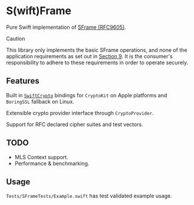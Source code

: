 # S(wift)Frame

Pure Swift implementation of [SFrame (RFC9605)](https://datatracker.ietf.org/doc/rfc9605/).

> [!CAUTION]
> This library only implements the basic SFrame operations, and none of the application requirements as set out in [Section 9](https://www.rfc-editor.org/rfc/rfc9605.html#section-9). It is the consumer's responsibility to adhere to these requirements in order to operate securely.

## Features

Built in [`SwiftCrypto`](https://github.com/apple/swift-crypto) bindings for `CryptoKit` on Apple platforms and `BoringSSL` fallback on Linux.

Extensible crypto provider interface through `CryptoProvider`.

Support for RFC declared cipher suites and test vectors.

## TODO

- MLS Context support.
- Performance & benchmarking.

## Usage

`Tests/SFrameTests/Example.swift` has test validated example usage.